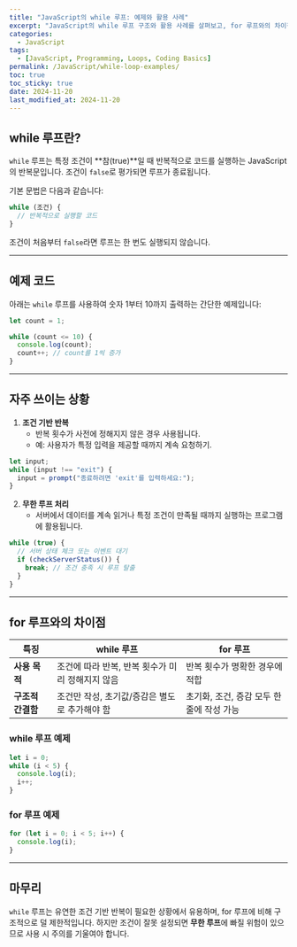 ```yaml
---
title: "JavaScript의 while 루프: 예제와 활용 사례"
excerpt: "JavaScript의 while 루프 구조와 활용 사례를 살펴보고, for 루프와의 차이점도 함께 알아봅니다."
categories:
  - JavaScript
tags:
  - [JavaScript, Programming, Loops, Coding Basics]
permalink: /JavaScript/while-loop-examples/
toc: true
toc_sticky: true
date: 2024-11-20
last_modified_at: 2024-11-20
---
```


## while 루프란?

`while` 루프는 특정 조건이 **참(true)**일 때 반복적으로 코드를 실행하는 JavaScript의 반복문입니다. 조건이 `false`로 평가되면 루프가 종료됩니다.

기본 문법은 다음과 같습니다:

```js
while (조건) {
  // 반복적으로 실행할 코드
}
```

조건이 처음부터 `false`라면 루프는 한 번도 실행되지 않습니다. 

---

## 예제 코드

아래는 `while` 루프를 사용하여 숫자 1부터 10까지 출력하는 간단한 예제입니다:

```js
let count = 1;

while (count <= 10) {
  console.log(count);
  count++; // count를 1씩 증가
}
```

---

## 자주 쓰이는 상황

1. **조건 기반 반복**  
   - 반복 횟수가 사전에 정해지지 않은 경우 사용됩니다.  
   - 예: 사용자가 특정 입력을 제공할 때까지 계속 요청하기.

```js
let input;
while (input !== "exit") {
  input = prompt("종료하려면 'exit'를 입력하세요:");
}
```

2. **무한 루프 처리**  
   - 서버에서 데이터를 계속 읽거나 특정 조건이 만족될 때까지 실행하는 프로그램에 활용됩니다.

```js
while (true) {
  // 서버 상태 체크 또는 이벤트 대기
  if (checkServerStatus()) {
    break; // 조건 충족 시 루프 탈출
  }
}
```

---

## for 루프와의 차이점

| **특징**              | **while 루프**                                  | **for 루프**                             |
|-----------------------|-----------------------------------------------|------------------------------------------|
| **사용 목적**          | 조건에 따라 반복, 반복 횟수가 미리 정해지지 않음 | 반복 횟수가 명확한 경우에 적합            |
| **구조적 간결함**      | 조건만 작성, 초기값/증감은 별도로 추가해야 함      | 초기화, 조건, 증감 모두 한 줄에 작성 가능 |

### while 루프 예제
```js
let i = 0;
while (i < 5) {
  console.log(i);
  i++;
}
```

### for 루프 예제
```js
for (let i = 0; i < 5; i++) {
  console.log(i);
}
```

---

## 마무리

`while` 루프는 유연한 조건 기반 반복이 필요한 상황에서 유용하며, for 루프에 비해 구조적으로 덜 제한적입니다. 하지만 조건이 잘못 설정되면 **무한 루프**에 빠질 위험이 있으므로 사용 시 주의를 기울여야 합니다.

